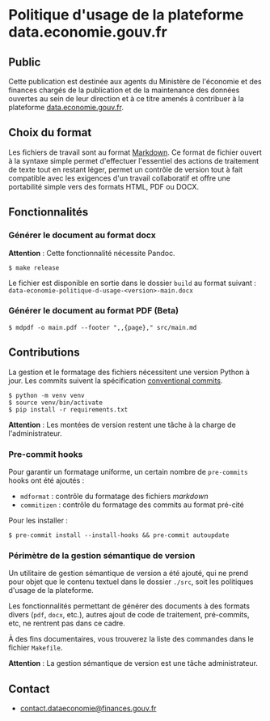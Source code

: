 # Politique d'usage de la plateforme data.economie.gouv.fr

## Public

Cette publication est destinée aux agents du Ministère de l'économie et des finances chargés de la publication et de la
maintenance des données ouvertes au sein de leur direction et à ce titre amenés à contribuer à la plateforme
[data.economie.gouv.fr](https://data.economie.gouv.fr).

## Choix du format

Les fichiers de travail sont au format [Markdown](https://docs.framasoft.org/fr/grav/markdown.html). Ce format de
fichier ouvert à la syntaxe simple permet d'effectuer l'essentiel des actions de traitement de texte tout en restant
léger, permet un contrôle de version tout à fait compatible avec les exigences d'un travail collaboratif et offre une
portabilité simple vers des formats HTML, PDF ou DOCX.

## Fonctionnalités

### Générer le document au format docx

**Attention** : Cette fonctionnalité nécessite Pandoc.

```
$ make release
```

Le fichier est disponible en sortie dans le dossier `build` au format suivant :
`data-economie-politique-d-usage-<version>-main.docx`

### Générer le document au format PDF (Beta)

```
$ mdpdf -o main.pdf --footer ",,{page}," src/main.md
```

## Contributions

La gestion et le formatage des fichiers nécessitent une version Python à jour. Les commits suivent la spécification
[conventional commits](https://www.conventionalcommits.org/fr/v1.0.0/).

```
$ python -m venv venv
$ source venv/bin/activate
$ pip install -r requirements.txt
```

**Attention** : Les montées de version restent une tâche à la charge de l'administrateur.

### Pre-commit hooks

Pour garantir un formatage uniforme, un certain nombre de `pre-commits` hooks ont été ajoutés :

- `mdformat` : contrôle du formatage des fichiers _markdown_
- `commitizen` : contrôle du formatage des commits au format pré-cité

Pour les installer :

```
$ pre-commit install --install-hooks && pre-commit autoupdate
```

### Périmètre de la gestion sémantique de version

Un utilitaire de gestion sémantique de version a été ajouté, qui ne prend pour objet que le contenu textuel dans le
dossier `./src`, soit les politiques d'usage de la plateforme.

Les fonctionnalités permettant de générer des documents à des formats divers (`pdf`, `docx`, etc.), autres ajout de code
de traitement, pré-commits, etc, ne rentrent pas dans ce cadre.

À des fins documentaires, vous trouverez la liste des commandes dans le fichier `Makefile`.

**Attention** : La gestion sémantique de version est une tâche administrateur.

## Contact

- [contact.dataeconomie@finances.gouv.fr](mailto:contact.dataeconomie@finances.gouv.fr)
